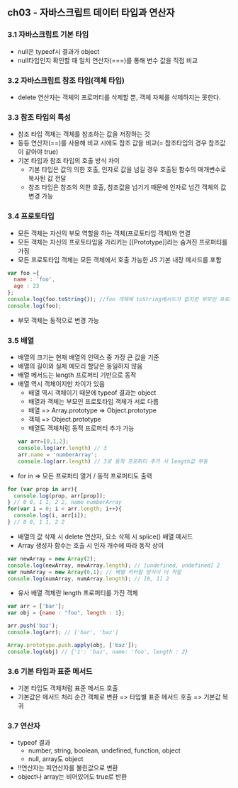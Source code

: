 ## ch03 - 자바스크립트 데이터 타입과 연산자

### 3.1 자바스크립트 기본 타입
  - null은 typeof시 결과가 object
  - null타입인지 확인할 때 일치 연산자(===)를 통해 변수 값을 직접 비교
  
### 3.2 자바스크립트 참조 타입(객체 타입)
  - delete 연산자는 객체의 프로퍼티를 삭제할 뿐, 객체 자체를 삭제하지는 못한다.

### 3.3 참조 타입의 특성
  - 참조 타입 객체는 객체를 참조하는 값을 저장하는 것
  - 동등 연산자(==)를 사용해 비교 시에도 참조 값을 비교(= 참조타입의 경우 참조값이 같아야 true)
  - 기본 타입과 참조 타입의 호출 방식 차이
    + 기본 타입은 값의 의한 호출, 인자로 값을 넘길 경우 호출된 함수의 매개변수로 복사된 값 전달
    + 참조 타입은 참조의 의한 호출, 참조값을 넘기기 때문에 인자로 넘긴 객체의 값 변경 가능
    
### 3.4 프로토타입
  - 모든 객체는 자신의 부모 역할을 하는 객체(프로토타입 객체)와 연결
  - 모든 객체는 자신의 프로토타입을 가리키는 [[Prototype]]라는 숨겨진 프로퍼티를 가짐
  - 모든 프로토타입 객체는 모든 객체에서 호출 가능한 JS 기본 내장 메서드를 포함
  ```javaScript
  var foo ={
    name : 'foo',
    age : 23
  };
  console.log(foo.toString()); //foo 객체에 toString메서드가 없지만 부모인 프로토타입객체에 정의되어 있으므로 상속받아 사용
  console.log(foo);
  ```
  - 부모 객체는 동적으로 변경 가능
  
### 3.5 배열
  - 배열의 크기는 현재 배열의 인덱스 중 가장 큰 값을 기준
  - 배열의 길이와 실제 메모리 할당은 동일하지 않음
  - 배열 메서드는 length 프로퍼티 기반으로 동작
  - 배열 역시 객체이지만 차이가 있음
     + 배열 역시 객체이기 때문에 typeof 결과는 object
     + 배열과 객체는 부모인 프로토타입 객체가 서로 다름
     + 배열 => Array.prototype => Object.prototype
     + 객체 => Object.prototype
     + 배열도 객체처럼 동적 프로퍼티 추가 가능
     ```javaScript
     var arr=[0,1,2];
     console.log(arr.length) // 3
     arr.name = 'numberArray';
     console.log(arr.length) // 3로 동적 프로퍼티 추가 시 length값 부동
     ```
  - for in => 모든 프로퍼티 열거 / 동적 프로퍼티도 출력 
  ```javaScript
  for (var prop in arr){
    console.log(prop, arr[prop]);
  } // 0 0, 1 1, 2 2, name numberArray
  for(var i = 0; i < arr.length; i++){
    console.log(i, arr[i]);
  } // 0 0, 1 1, 2 2
  ```
  - 배열의 값 삭제 시 delete 연산자, 요소 삭제 시 splice() 배열 메서드 
  - Array 생성자 함수는 호출 시 인자 개수에 따라 동작 상이
  ```javaScript
  var newArray = new Array(2);
  console.log(newArray, newArray.length); // [undefined, undefined] 2
  var numArray = new Array(0,1); // 배열 리터럴 방식이 더 적절
  console.log(numArray, numArray.length); // [0, 1] 2
  ```
  - 유사 배열 객체란 length 프로퍼티를 가진 객체
  ```javaScript
  var arr = ['bar'];
  var obj = {name : "foo", length : 1};
  
  arr.push('baz');
  console.log(arr); // ['bar', 'baz']
  
  Array.prototype.push.apply(obj, ['baz']);
  console.log(obj) // {'1': 'baz', name: 'foo', length : 2}
  ```
### 3.6 기본 타입과 표준 메서드
  - 기본 타입도 객체처럼 표준 메서드 호출
  - 기본값은 메서드 처리 순간 객체로 변환 => 타입별 표준 메서드 호출 => 기본값 복귀

### 3.7 연산자
  - typeof 결과
    + number, string, boolean, undefined, function, object
    + null, array도 object
  - !!연산자는 피연산자를 불린값으로 변환
  - object나 array는 비어있어도 true로 반환
